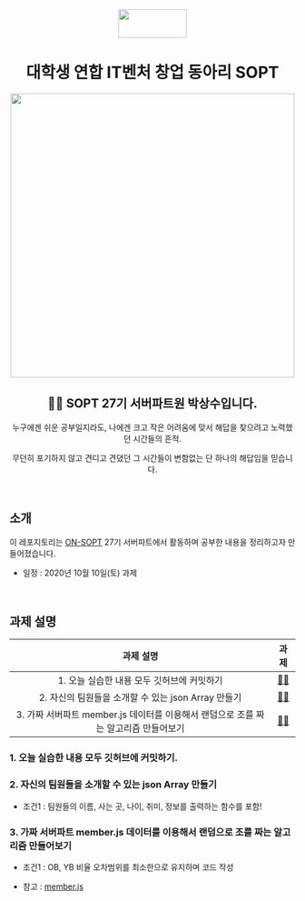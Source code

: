 <div align="center">

  <img height="50" width="120" src="https://user-images.githubusercontent.com/59385491/99065767-39ab4500-25eb-11eb-9490-9d2a4202dd96.png">

  # 대학생 연합 IT벤처 창업 동아리 SOPT

  <img height="500" width="500" src="https://user-images.githubusercontent.com/59385491/99067842-bb50a200-25ee-11eb-9252-4a4ae3644e8d.png">

  <h2> 👨‍💻 SOPT 27기 서버파트원 박상수입니다. </h2>

<p>누구에겐 쉬운 공부일지라도, 나에겐 크고 작은 어려움에 맞서 해답을 찾으려고 노력했던 시간들의 흔적.</p>
<p>무던히 포기하지 않고 견디고 견뎠던 그 시간들이 변함없는 단 하나의 해답임을 믿습니다.</p>

</div>

<br>

## 소개

이 레포지토리는 [ON-SOPT](http://sopt.org/wp/?page_id=2519) 27기 서버파트에서 활동하며 공부한 내용을 정리하고자 만들어졌습니다. 

-   일정 : 2020년 10월 10일(토) 과제

<br>

## 과제 설명

<div align="center">

|               과제 설명             |                과제                 |           
| :-------------------------------: | :-------------------------------: |
| 1. 오늘 실습한 내용 모두 깃허브에 커밋하기  | [☝🏻](https://github.com/ON-SOPT-SERVER-3/Parksangsu/tree/master/seminar-1/assignment/week1/level1)    | 
| 2. 자신의 팀원들을 소개할 수 있는 json Array 만들기 | [✌🏻](https://github.com/ON-SOPT-SERVER-3/Parksangsu/blob/master/seminar-1/assignment/week1/level2/team.js)    | 
| 3. 가짜 서버파트 member.js 데이터를 이용해서 랜덤으로 조를 짜는 알고리즘 만들어보기 | [🤚🏻](https://github.com/ON-SOPT-SERVER-3/Parksangsu/blob/master/seminar-1/assignment/week1/level3/random.js)  | 

</div>


### 1. 오늘 실습한 내용 모두 깃허브에 커밋하기.

### 2. 자신의 팀원들을 소개할 수 있는 json Array 만들기
    
   - 조건1 : 팀원들의 이름, 사는 곳, 나이, 취미, 정보를 출력하는 함수를 포함!

### 3. 가짜 서버파트 member.js 데이터를 이용해서 랜덤으로 조를 짜는 알고리즘 만들어보기

   - 조건1 : OB, YB 비율 오차범위를 최소한으로 유지하며 코드 작성

   - 참고 : [member.js](https://github.com/ON-SOPT-SERVER/ON-SOPT-SERVER-SEMINAR/blob/master/1st-seminar/member.js)

